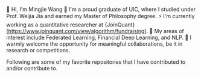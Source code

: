 👋 Hi, I'm Mingjie Wang
💞️ I'm a proud graduate of UIC, where I studied under Prof. Weijia Jia and earned my Master of Philosophy degree.
⚡ I'm currently working as a quantitative researcher at {JoinQuant}[https://www.joinquant.com/view/algorithm/fundraising].
👀 My areas of interest include Federated Learning, Financial Deep Learning, and NLP.
👯 I warmly welcome the opportunity for meaningful collaborations, be it in research or competitions.

<!---
MingjieWang0606/MingjieWang0606 is a ✨ special ✨ repository because its `README.md` (this file) appears on your GitHub profile.
You can click the Preview link to take a look at your changes.
--->
Following are some of my favorite repositories that I have contributed to and/or contribute to.

